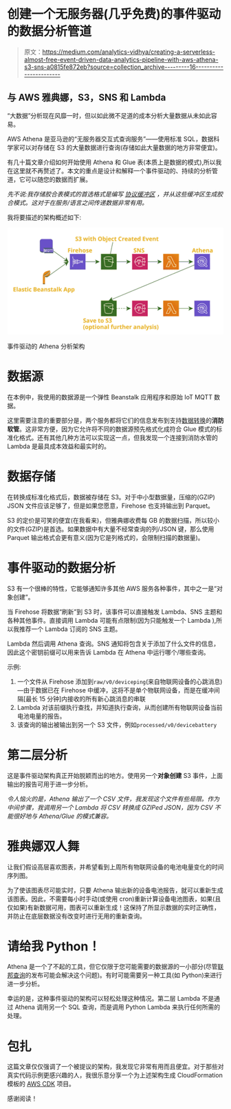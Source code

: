 # 创建一个无服务器(几乎免费)的事件驱动的数据分析管道

> 原文：<https://medium.com/analytics-vidhya/creating-a-serverless-almost-free-event-driven-data-analytics-pipeline-with-aws-athena-s3-sns-a0815fe872eb?source=collection_archive---------16----------------------->

## 与 AWS 雅典娜，S3，SNS 和 Lambda

“大数据”分析现在风靡一时，但以如此微不足道的成本分析大量数据从未如此容易。

AWS Athena 是亚马逊的“无服务器交互式查询服务”——使用标准 SQL，数据科学家可以对存储在 S3 的大量数据进行查询(存储如此大量数据的地方非常便宜)。

有几十篇文章介绍如何开始使用 Athena 和 Glue 表(本质上是数据的模式),所以我在这里就不再赘述了。本文的重点是设计和解释一个事件驱动的、持续的分析管道，它可以随您的数据而扩展。

*先不说:我存储胶合表模式的首选格式是编写* [*协议缓冲区*](https://developers.google.com/protocol-buffers) *，并从这些缓冲区生成胶合模式。这对于在服务/语言之间传递数据非常有用。*

我将要描述的架构概述如下:

![](img/88194560c6815e8c9c9632f86f548a1b.png)

事件驱动的 Athena 分析架构

# 数据源

在本例中，我使用的数据源是一个弹性 Beanstalk 应用程序和原始 IoT MQTT 数据。

这里需要注意的重要部分是，两个服务都将它们的信息发布到支持[数据转换](https://docs.aws.amazon.com/firehose/latest/dev/data-transformation.html)的**消防软管**。这非常方便，因为它允许将不同的数据源预先格式化成符合 Glue 模式的标准化格式。还有其他几种方法可以实现这一点，但我发现一个连接到消防水管的 Lambda 是最具成本效益和最实时的。

# 数据存储

在转换成标准化格式后，数据被存储在 S3。对于中小型数据量，压缩的(GZIP) JSON 文件应该足够了，但是如果您愿意，Firehose 也支持输出到 Parquet。

S3 的定价是可笑的便宜(在我看来)，但雅典娜收费每 GB 的数据扫描，所以较小的文件(GZIP)是首选。如果数据中有大量不经常查询的列/JSON 键，那么使用 Parquet 输出格式会更有意义(因为它是列格式的，会限制扫描的数据量)。

# 事件驱动的数据分析

S3 有一个很棒的特性，它能够通知许多其他 AWS 服务各种事件，其中之一是“对象创建”。

当 Firehose 将数据“刷新”到 S3 时，该事件可以直接触发 Lambda、SNS 主题和各种其他事件。直接调用 Lambda 可能有点限制(因为只能触发一个 Lambda ),所以我推荐一个 Lambda 订阅的 SNS 主题。

Lambda 然后调用 Athena 查询。SNS 通知将包含关于添加了什么文件的信息，因此这个密钥前缀可以用来告诉 Lambda 在 Athena 中运行哪个/哪些查询。

示例:

1.  一个文件从 Firehose 添加到`raw/v0/deviceping`(来自物联网设备的心跳消息)—由于数据已在 Firehose 中缓冲，这将不是单个物联网设备，而是在缓冲间隔[最长 15 分钟]内接收的所有新心跳消息的串联
2.  Lambda 对该前缀执行查找，并知道执行查询，从而创建所有物联网设备当前电池电量的报告。
3.  该查询的输出被输出到另一个 S3 文件，例如`processed/v0/devicebattery`

# 第二层分析

这是事件驱动架构真正开始脱颖而出的地方。使用另一个**对象创建** S3 事件，上面输出的报告可用于进一步分析。

*令人恼火的是，Athena 输出了一个 CSV 文件，我发现这个文件有些局限。作为中间步骤，我调用另一个 Lambda 将 CSV 转换成 GZIPed JSON，因为 CSV 不能很好地与 Athena/Glue 的模式兼容。*

# 雅典娜双人舞

让我们假设高层喜欢图表，并希望看到上周所有物联网设备的电池电量变化的时间序列图。

为了使该图表尽可能实时，只要 Athena 输出新的设备电池报告，就可以重新生成该图表。因此，不需要每小时手动(或使用 cron)重新计算设备电池图表，如果(且仅如果)有新数据可用，图表可以重新生成！这保持了所显示数据的实时正确性，并防止在底层数据没有改变时进行无用的重新查询。

# 请给我 Python！

Athena 是一个了不起的工具，但它仅限于您可能需要的数据源的一小部分(尽管[联邦查询](https://aws.amazon.com/blogs/big-data/query-any-data-source-with-amazon-athenas-new-federated-query/)的发布可能会解决这个问题)。有时可能需要另一种工具(如 Python)来进行进一步分析。

幸运的是，这种事件驱动的架构可以轻松处理这种情况。第二层 Lambda 不是通过 Athena 调用另一个 SQL 查询，而是调用 Python Lambda 来执行任何所需的处理。

# 包扎

这篇文章仅仅强调了一个被提议的架构，我发现它非常有用而且便宜。对于那些对真实代码示例更感兴趣的人，我很乐意分享一个为上述架构生成 CloudFormation 模板的 [AWS CDK](https://github.com/aws/aws-cdk) 项目。

感谢阅读！
